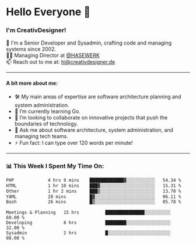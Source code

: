# Hello Everyone 👋

### I'm CreativDesigner!

🔭 I'm a Senior Developer and Sysadmin, crafting code and managing systems since 2002.  
👨‍💼 Managing Director at [@HASEWERK](https://github.com/HASEWERK)  
📫 Reach out to me at: [hi@creativdesigner.de](mailto:hi@creativdesigner.de)  

---

#### A bit more about me:

- 🛠 My main areas of expertise are software architecture planning and system administration.
- 🌱 I’m currently learning Go.
- 👯 I’m looking to collaborate on innovative projects that push the boundaries of technology.
- 💬 Ask me about software architecture, system administration, and managing tech teams.
- ⚡ Fun fact: I can type over 120 words per minute!  

---

### 📊 **This Week I Spent My Time On:**

<!--START_SECTION:waka-->

```txt
PHP             4 hrs 9 mins    █████████████▓░░░░░░░░░░░   54.34 %
HTML            1 hr 10 mins    ███▓░░░░░░░░░░░░░░░░░░░░░   15.31 %
Other           1 hr 2 mins     ███▒░░░░░░░░░░░░░░░░░░░░░   13.70 %
YAML            28 mins         █▓░░░░░░░░░░░░░░░░░░░░░░░   06.11 %
Bash            26 mins         █▒░░░░░░░░░░░░░░░░░░░░░░░   05.78 %
```

<!--END_SECTION:waka-->

```text
Meetings & Planning   15 hrs          ███████████████░░░░░░░░░░   60.00 % 
Developing            8 hrs           ████████░░░░░░░░░░░░░░░░░   32.00 % 
Sysadmin              2 hrs           █░░░░░░░░░░░░░░░░░░░░░░░░   08.00 %

